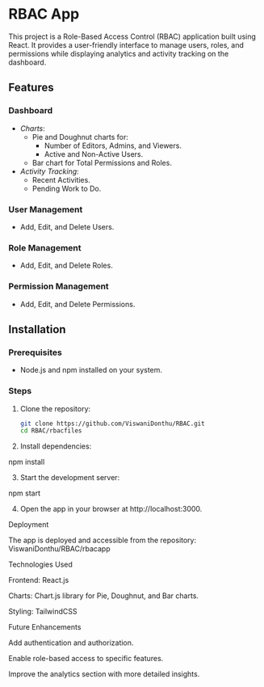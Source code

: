 # RBAC App

This project is a Role-Based Access Control (RBAC) application built using React. It provides a user-friendly interface to manage users, roles, and permissions while displaying analytics and activity tracking on the dashboard.

## Features

### Dashboard
- *Charts*:
  - Pie and Doughnut charts for:
    - Number of Editors, Admins, and Viewers.
    - Active and Non-Active Users.
  - Bar chart for Total Permissions and Roles.
- *Activity Tracking*:
  - Recent Activities.
  - Pending Work to Do.

### User Management
- Add, Edit, and Delete Users.

### Role Management
- Add, Edit, and Delete Roles.

### Permission Management
- Add, Edit, and Delete Permissions.

## Installation

### Prerequisites
- Node.js and npm installed on your system.

### Steps
1. Clone the repository:
   ```bash
   git clone https://github.com/ViswaniDonthu/RBAC.git
   cd RBAC/rbacfiles

2. Install dependencies:

npm install


3. Start the development server:

npm start


4. Open the app in your browser at http://localhost:3000.



Deployment

The app is deployed and accessible from the repository: ViswaniDonthu/RBAC/rbacapp

Technologies Used

Frontend: React.js

Charts: Chart.js library for Pie, Doughnut, and Bar charts.

Styling: TailwindCSS 


Future Enhancements

Add authentication and authorization.

Enable role-based access to specific features.

Improve the analytics section with more detailed insights.

